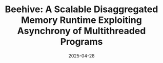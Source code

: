 ---
title: "Beehive: A Scalable Disaggregated Memory Runtime Exploiting Asynchrony of Multithreaded Programs"
collection: publications
category: conferences
permalink: /publication/tobeadd
excerpt: 'Quanxi Li, Hong Huang, Ying Liu, **_Yanwen Xia_**, Jie Zhang, Mosong Zhou, Xiaobing Feng, Huimin Cui, Quan Chen, Yizhou Shan, Chenxi Wang*'
date: 2025-04-28
venue: 'NSDI25'
citation: 'https://www.usenix.org/conference/nsdi25/presentation/li-quanxi'
---